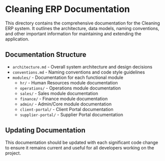 
# Cleaning ERP Documentation

This directory contains the comprehensive documentation for the Cleaning ERP system. It outlines the architecture, data models, naming conventions, and other important information for maintaining and extending the application.

## Documentation Structure

- `architecture.md` - Overall system architecture and design decisions
- `conventions.md` - Naming conventions and code style guidelines
- `modules/` - Documentation for each functional module
  - `hr/` - Human Resources module documentation
  - `operations/` - Operations module documentation
  - `sales/` - Sales module documentation
  - `finance/` - Finance module documentation
  - `admin/` - Admin/Core module documentation
  - `client-portal/` - Client Portal documentation
  - `supplier-portal/` - Supplier Portal documentation

## Updating Documentation

This documentation should be updated with each significant code change to ensure it remains current and useful for all developers working on the project.
